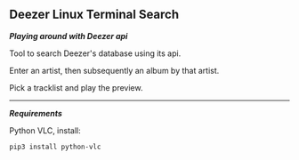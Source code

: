 **Deezer Linux Terminal Search**
-----------------------------------------
***Playing around with Deezer api***

Tool to search Deezer's database using its api. 

Enter an artist, then subsequently an album by that artist.

Pick a tracklist and play the preview.

-----------------------------------------

***Requirements***

Python VLC, install:

```pip3 install python-vlc```



